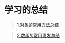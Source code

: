 # 学习的总结

> [1.对象的常用方法总结](https://github.com/OctoberToEscape/CodeWarehouse/blob/master/methodsOfES/MethodOfAnObject.md)

> [2.数组的常用发发总结](https://github.com/OctoberToEscape/CodeWarehouse/blob/master/methodsOfES/MethodOfArray.md)
